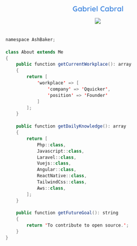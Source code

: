 <p align="center">
      <a href="https://github.com/GabrielCabral352">
      <img src="https://github.com/GabrielCabral352/GabrielCabral352/blob/main/GabrielCabral.png" alt="Gabriel Cabral" /></a>
</p>


<p align="center">
  <!-- Typing SVG by DenverCoder1 - https://github.com/DenverCoder1/readme-typing-svg -->
  <a href="https://github.com/DenverCoder1/readme-typing-svg">
    <img src="https://readme-typing-svg.demolab.com/?lines=Backend%20Web%20and%20Mobile%20Developer;Robot%20Process%20Automation%20Dev;Always%20Learning%20New%20Things&font=QuickSand%20Code&center=true&width=440&height=45&color=4E8FE0&vCenter=true&pause=1000&size=20" /></a>
</p>


```java

namespace AshBaker;

class About extends Me
{
    public function getCurrentWorkplace(): array
    {
        return [
            'workplace' => [
                'company' => 'Qquicker',
                'position' => 'Founder'         
            ]
        ];
    }

    public function getDailyKnowledge(): array
    {
        return [
            Php::class,
            Javascript::class,
            Laravel::class,
            Vuejs::class,
            Angular::class,
            ReactNative::class,
            TailwindCss::class,
            Aws::class,
        ];
    }

    public function getFutureGoal(): string
    {
        return 'To contribute to open source.';
    }
}
```
